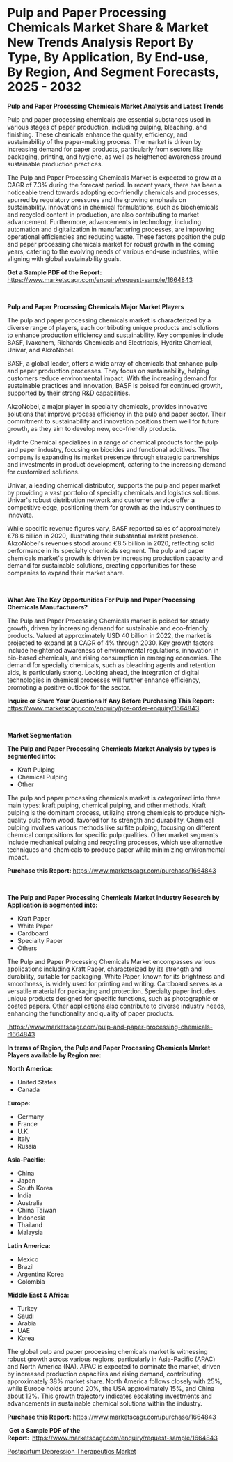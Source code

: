 <p><h1>Pulp and Paper Processing Chemicals Market Share & Market New Trends Analysis Report By Type, By Application, By End-use, By Region, And Segment Forecasts, 2025 - 2032</h1></p><p><strong>Pulp and Paper Processing Chemicals Market Analysis and Latest Trends</strong></p>
<p><p>Pulp and paper processing chemicals are essential substances used in various stages of paper production, including pulping, bleaching, and finishing. These chemicals enhance the quality, efficiency, and sustainability of the paper-making process. The market is driven by increasing demand for paper products, particularly from sectors like packaging, printing, and hygiene, as well as heightened awareness around sustainable production practices.</p><p>The Pulp and Paper Processing Chemicals Market is expected to grow at a CAGR of 7.3% during the forecast period. In recent years, there has been a noticeable trend towards adopting eco-friendly chemicals and processes, spurred by regulatory pressures and the growing emphasis on sustainability. Innovations in chemical formulations, such as biochemicals and recycled content in production, are also contributing to market advancement. Furthermore, advancements in technology, including automation and digitalization in manufacturing processes, are improving operational efficiencies and reducing waste. These factors position the pulp and paper processing chemicals market for robust growth in the coming years, catering to the evolving needs of various end-use industries, while aligning with global sustainability goals.</p></p>
<p><strong>Get a Sample PDF of the Report:&nbsp;</strong> <a href="https://www.marketscagr.com/enquiry/request-sample/1664843?utm_campaign=2526&utm_medium=2&utm_source=Github&utm_content=ia&utm_term=23032025&utm_id=pulp-and-paper-processing-chemicals">https://www.marketscagr.com/enquiry/request-sample/1664843</a></p>
<p>&nbsp;</p>
<p><strong>Pulp and Paper Processing Chemicals Major Market Players</strong></p>
<p><p>The pulp and paper processing chemicals market is characterized by a diverse range of players, each contributing unique products and solutions to enhance production efficiency and sustainability. Key companies include BASF, Ivaxchem, Richards Chemicals and Electricals, Hydrite Chemical, Univar, and AkzoNobel.</p><p>BASF, a global leader, offers a wide array of chemicals that enhance pulp and paper production processes. They focus on sustainability, helping customers reduce environmental impact. With the increasing demand for sustainable practices and innovation, BASF is poised for continued growth, supported by their strong R&D capabilities.</p><p>AkzoNobel, a major player in specialty chemicals, provides innovative solutions that improve process efficiency in the pulp and paper sector. Their commitment to sustainability and innovation positions them well for future growth, as they aim to develop new, eco-friendly products.</p><p>Hydrite Chemical specializes in a range of chemical products for the pulp and paper industry, focusing on biocides and functional additives. The company is expanding its market presence through strategic partnerships and investments in product development, catering to the increasing demand for customized solutions.</p><p>Univar, a leading chemical distributor, supports the pulp and paper market by providing a vast portfolio of specialty chemicals and logistics solutions. Univar's robust distribution network and customer service offer a competitive edge, positioning them for growth as the industry continues to innovate.</p><p>While specific revenue figures vary, BASF reported sales of approximately €78.6 billion in 2020, illustrating their substantial market presence. AkzoNobel's revenues stood around €8.5 billion in 2020, reflecting solid performance in its specialty chemicals segment. The pulp and paper chemicals market's growth is driven by increasing production capacity and demand for sustainable solutions, creating opportunities for these companies to expand their market share.</p></p>
<p>&nbsp;</p>
<p><strong>What Are The Key Opportunities For Pulp and Paper Processing Chemicals Manufacturers?</strong></p>
<p><p>The Pulp and Paper Processing Chemicals market is poised for steady growth, driven by increasing demand for sustainable and eco-friendly products. Valued at approximately USD 40 billion in 2022, the market is projected to expand at a CAGR of 4% through 2030. Key growth factors include heightened awareness of environmental regulations, innovation in bio-based chemicals, and rising consumption in emerging economies. The demand for specialty chemicals, such as bleaching agents and retention aids, is particularly strong. Looking ahead, the integration of digital technologies in chemical processes will further enhance efficiency, promoting a positive outlook for the sector.</p></p>
<p><strong>Inquire or Share Your Questions If Any Before Purchasing This Report:</strong> <a href="https://www.marketscagr.com/enquiry/pre-order-enquiry/1664843?utm_campaign=2526&utm_medium=2&utm_source=Github&utm_content=ia&utm_term=23032025&utm_id=pulp-and-paper-processing-chemicals">https://www.marketscagr.com/enquiry/pre-order-enquiry/1664843</a></p>
<p>&nbsp;</p>
<p><strong>Market Segmentation</strong></p>
<p><strong>The Pulp and Paper Processing Chemicals Market Analysis by types is segmented into:</strong></p>
<p><ul><li>Kraft Pulping</li><li>Chemical Pulping</li><li>Other</li></ul></p>
<p><p>The pulp and paper processing chemicals market is categorized into three main types: kraft pulping, chemical pulping, and other methods. Kraft pulping is the dominant process, utilizing strong chemicals to produce high-quality pulp from wood, favored for its strength and durability. Chemical pulping involves various methods like sulfite pulping, focusing on different chemical compositions for specific pulp qualities. Other market segments include mechanical pulping and recycling processes, which use alternative techniques and chemicals to produce paper while minimizing environmental impact.</p></p>
<p><strong>Purchase this Report:&nbsp;</strong><a href="https://www.marketscagr.com/purchase/1664843?utm_campaign=2526&utm_medium=2&utm_source=Github&utm_content=ia&utm_term=23032025&utm_id=pulp-and-paper-processing-chemicals">https://www.marketscagr.com/purchase/1664843</a></p>
<p>&nbsp;</p>
<p><strong>The Pulp and Paper Processing Chemicals Market Industry Research by Application is segmented into:</strong></p>
<p><ul><li>Kraft Paper</li><li>White Paper</li><li>Cardboard</li><li>Specialty Paper</li><li>Others</li></ul></p>
<p><p>The Pulp and Paper Processing Chemicals Market encompasses various applications including Kraft Paper, characterized by its strength and durability, suitable for packaging. White Paper, known for its brightness and smoothness, is widely used for printing and writing. Cardboard serves as a versatile material for packaging and protection. Specialty paper includes unique products designed for specific functions, such as photographic or coated papers. Other applications also contribute to diverse industry needs, enhancing the functionality and quality of paper products.</p></p>
<p><a href="https://www.marketscagr.com/pulp-and-paper-processing-chemicals-r1664843?utm_campaign=2526&utm_medium=2&utm_source=Github&utm_content=ia&utm_term=23032025&utm_id=pulp-and-paper-processing-chemicals">&nbsp;https://www.marketscagr.com/pulp-and-paper-processing-chemicals-r1664843</a></p>
<p><strong>In terms of Region, the Pulp and Paper Processing Chemicals Market Players available by Region are:</strong></p>
<p>
    <p> <strong> North America: </strong>
        <ul>
            <li>United States</li>
            <li>Canada</li>
        </ul>
        </p> 
    <p> <strong> Europe: </strong>
        <ul>
            <li>Germany</li>
            <li>France</li>
            <li>U.K.</li>
            <li>Italy</li>
            <li>Russia</li>
        </ul>
        </p> 
    <p> <strong> Asia-Pacific: </strong>
        <ul>
            <li>China</li>
            <li>Japan</li>
            <li>South Korea</li>
            <li>India</li>
            <li>Australia</li>
            <li>China Taiwan</li>
            <li>Indonesia</li>
            <li>Thailand</li>
            <li>Malaysia</li>
        </ul>
        </p> 
    <p> <strong> Latin America: </strong>
        <ul>
            <li>Mexico</li>
            <li>Brazil</li>
            <li>Argentina Korea</li>
            <li>Colombia</li>
        </ul>
        </p> 
    <p> <strong> Middle East & Africa: </strong>
        <ul>
            <li>Turkey</li>
            <li>Saudi</li>
            <li>Arabia</li>
            <li>UAE</li>
            <li>Korea</li>
        </ul>
    </p>
    </p>
<p><p>The global pulp and paper processing chemicals market is witnessing robust growth across various regions, particularly in Asia-Pacific (APAC) and North America (NA). APAC is expected to dominate the market, driven by increased production capacities and rising demand, contributing approximately 38% market share. North America follows closely with 25%, while Europe holds around 20%, the USA approximately 15%, and China about 12%. This growth trajectory indicates escalating investments and advancements in sustainable chemical solutions within the industry.</p></p>
<p><strong>Purchase this Report: </strong><a href="https://www.marketscagr.com/purchase/1664843?utm_campaign=2526&utm_medium=2&utm_source=Github&utm_content=ia&utm_term=23032025&utm_id=pulp-and-paper-processing-chemicals">https://www.marketscagr.com/purchase/1664843</a></p>
<p>&nbsp;<strong>Get a Sample PDF of the Report:&nbsp;&nbsp;</strong><a href="https://www.marketscagr.com/enquiry/request-sample/1664843?utm_campaign=2526&utm_medium=2&utm_source=Github&utm_content=ia&utm_term=23032025&utm_id=pulp-and-paper-processing-chemicals">https://www.marketscagr.com/enquiry/request-sample/1664843</a></p>
<p><strong></strong></p>
<p><p><a href="https://github.com/oslieselotte2192/Market-Research-Report-List-1/blob/main/postpartum-depression-therapeutics-market.md?utm_campaign=2526&utm_medium=2&utm_source=Github&utm_content=ia&utm_term=23032025&utm_id=pulp-and-paper-processing-chemicals">Postpartum Depression Therapeutics Market</a></p></p>